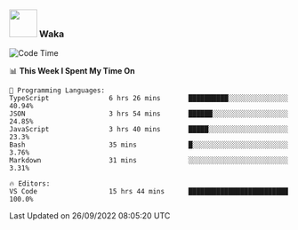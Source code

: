 ### <img src="https://media.giphy.com/media/VgCDAzcKvsR6OM0uWg/giphy.gif" width="50"> Waka

  <!--START_SECTION:waka-->
![Code Time](http://img.shields.io/badge/Code%20Time-891%20hrs%203%20mins-blue)

📊 **This Week I Spent My Time On** 

```text
💬 Programming Languages: 
TypeScript               6 hrs 26 mins       ██████████░░░░░░░░░░░░░░░   40.94% 
JSON                     3 hrs 54 mins       ██████░░░░░░░░░░░░░░░░░░░   24.85% 
JavaScript               3 hrs 40 mins       █████░░░░░░░░░░░░░░░░░░░░   23.3% 
Bash                     35 mins             █░░░░░░░░░░░░░░░░░░░░░░░░   3.76% 
Markdown                 31 mins             ░░░░░░░░░░░░░░░░░░░░░░░░░   3.31%

🔥 Editors: 
VS Code                  15 hrs 44 mins      █████████████████████████   100.0%

```


 Last Updated on 26/09/2022 08:05:20 UTC
<!--END_SECTION:waka-->
